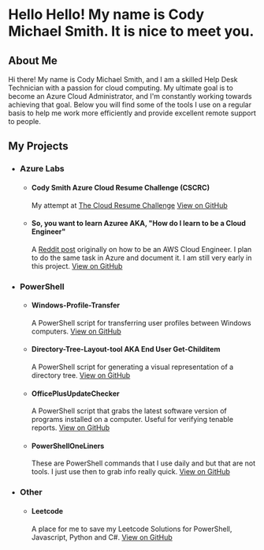 # Hello Hello! My name is Cody Michael Smith. It is nice to meet you.

## About Me
Hi there! My name is Cody Michael Smith, and I am a skilled Help Desk Technician with a passion for cloud computing. My ultimate goal is to become an Azure Cloud Administrator, and I'm constantly working towards achieving that goal. Below you will find some of the tools I use on a regular basis to help me work more efficiently and provide excellent remote support to people.

## My Projects
- ### Azure Labs
  - #### Cody Smith Azure Cloud Resume Challenge (CSCRC)
    My attempt at [The Cloud Resume Challenge](https://cloudresumechallenge.dev/docs/the-challenge/azure/)
    [View on GitHub](https://github.com/mrcodymichaelsmith/CSCRC)

  - #### So, you want to learn Azuree AKA, "How do I learn to be a Cloud Engineer"
    A [Reddit post](https://www.reddit.com/r/sysadmin/comments/8inzn5/so_you_want_to_learn_aws_aka_how_do_i_learn_to_be/) originally on how to be an AWS Cloud Engineer. I plan to do the same task in Azure and document it. I am still very early in this project. 
   [View on GitHub](https://github.com/mrcodymichaelsmith/HowToAzureEngineer)


- ### PowerShell
  - #### Windows-Profile-Transfer
    A PowerShell script for transferring user profiles between Windows computers.
    [View on GitHub](https://github.com/mrcodymichaelsmith/Windows-Profile-Transfer)

  - #### Directory-Tree-Layout-tool AKA End User Get-Childitem
    A PowerShell script for generating a visual representation of a directory tree.
    [View on GitHub](https://github.com/mrcodymichaelsmith/Directory-Tree-Layout-tool)

  - #### OfficePlusUpdateChecker
    A PowerShell script that grabs the latest software version of programs installed on a computer. Useful for verifying tenable reports.
    [View on GitHub](https://github.com/mrcodymichaelsmith/NeverSleep)

  - #### PowerShellOneLiners
    These are PowerShell commands that I use daily and but that are not tools. I just use then to grab info really quick.
    [View on GitHub](https://github.com/mrcodymichaelsmith/PowerShellOneLiners)

- ### Other
   - #### Leetcode
      A place for me to save my Leetcode Solutions for PowerShell, Javascript, Python and C#.
      [View on GitHub](https://github.com/mrcodymichaelsmith/Cody-Leetcode)
      
  
  
